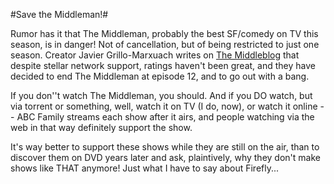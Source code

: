 #Save the Middleman!#

Rumor has it that The Middleman, probably the best SF/comedy on TV this season, is in danger! Not of cancellation, but of being restricted to just one season. Creator Javier Grillo-Marxuach writes on [The Middleblog](http://themiddleblog.livejournal.com/32682.html) that despite stellar network support, ratings haven't been great, and they have decided to end The Middleman at episode 12, and to go out with a bang.

If you don''t watch The Middleman, you should. And if you DO watch, but via torrent or something, well, watch it on TV (I do, now), or watch it online -- ABC Family streams each show after it airs, and people watching via the web in that way definitely support the show.

It's way better to support these shows while they are still on the air, than to discover them on DVD years later and ask, plaintively, why they don't make shows like THAT anymore! Just what I have to say about Firefly...

